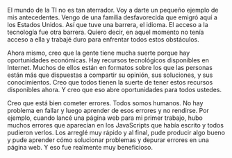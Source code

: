 El mundo de la TI no es tan aterrador. Voy a darte un pequeño ejemplo de mis antecedentes. Vengo de una familia desfavorecida que emigró aquí a los Estados Unidos. Así que tuve una barrera, el idioma. El acceso a la tecnología fue otra barrera. Quiero decir, en aquel momento no tenía acceso a ella y trabajé duro para enfrentar todos estos obstáculos.

Ahora mismo, creo que la gente tiene mucha suerte porque hay oportunidades económicas. Hay recursos tecnológicos disponibles en Internet. Muchos de ellos están en formatos sobre los que las personas están más que dispuestas a compartir su opinión, sus soluciones, y sus conocimientos. Creo que todos tienen la suerte de tener estos recursos disponibles ahora. Y creo que eso abre oportunidades para todos ustedes.

Creo que está bien cometer errores. Todos somos humanos. No hay problema en fallar y luego aprender de esos errores y no rendirse. Por ejemplo, cuando lancé una página web para mi primer trabajo, hubo muchos errores que aparecían en los JavaScripts que había escrito y todos pudieron verlos. Los arreglé muy rápido y al final, pude producir algo bueno y pude aprender cómo solucionar problemas y depurar errores en una página web. Y eso fue realmente muy beneficioso.
